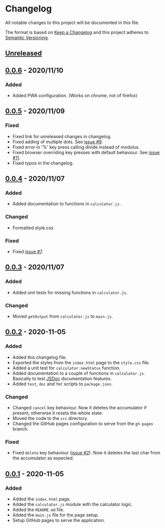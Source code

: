 # Changelog
All notable changes to this project will be documented in this file.

The format is based on [Keep a Changelog][keep-a-changelog]
and this project adheres to [Semantic Versioning][sem-ver].

## [Unreleased]

## [0.0.6] - 2020/11/10
### Added
- Added PWA configuration. (Works on chrome, not of firefox)

## [0.0.5] - 2020/11/09
### Fixed
- Fixed link for unreleased changes in changelog.
- Fixed adding of multiple dots. See [issue #9][issue9].
- Fixed error in '%' key press calling divide instead of modulus.
- Fixed browser overriding key presses with default behaviour. See [issue #11][issue11].
- Fixed typos in the changelog.

## [0.0.4] - 2020/11/07
### Added
- Added documentation to functions in `calculator.js`.

### Changed
- Formatted style.css

### Fixed
- Fixed [issue #7][issue7].

## [0.0.3] - 2020/11/07
### Added
- Added unit tests for missing functions in `calculator.js`.

### Changed
- Moved `getOutput` from `calculator.js` to `main.js`.

## [0.0.2] - 2020-11-05
### Added
- Added this changelog file.
- Exported the styles from the `index.html` page to the `style.css` file.
- Added a unit test for `calculator.newStatus` function.
- Added documentation to a couple of functions in `calculator.js`.
Basically to test [JSDoc][jsdoc] documentation features.
- Added `test`, `doc` and `fmt` scripts to `package.json`.

### Changed
- Changed `cancel` key behaviour.
Now it deletes the accumulator if present, otherwise it resets
the whole state.
- Moved the code to the `src` directory.
- Changed the GitHub pages configuration to serve from the `gh-pages` branch.

### Fixed
- Fixed `delete` key behaviour ([issue #2][issue2]).
Now it deletes the last char from the accumulator as expected.

## [0.0.1] - 2020-11-05
### Added
- Added the `index.html` page.
- Added the `calculator.js` module with the calculator logic.
- Added the `README.md` file.
- Added the `main.js` file for the page setup.
- Setup GitHub pages to serve the application.

[Unreleased]: https://github.com/scompo/calculator/compare/v0.0.6...HEAD
[0.0.6]: https://github.com/scompo/calculator/compare/v0.0.5...v0.0.6
[0.0.5]: https://github.com/scompo/calculator/compare/v0.0.4...v0.0.5
[0.0.4]: https://github.com/scompo/calculator/compare/v0.0.3...v0.0.4
[0.0.3]: https://github.com/scompo/calculator/compare/v0.0.2...v0.0.3
[0.0.2]: https://github.com/scompo/calculator/compare/v0.0.1...v0.0.2
[0.0.1]: https://github.com/scompo/calculator/releases/tag/v0.0.1

[issue11]: https://github.com/scompo/calculator/issues/11
[issue9]: https://github.com/scompo/calculator/issues/9
[issue7]: https://github.com/scompo/calculator/issues/7
[issue2]: https://github.com/scompo/calculator/issues/2
[jsdoc]: https://github.com/jsdoc/jsdoc
[keep-a-changelog]: https://keepachangelog.com/en/1.0.0/
[sem-ver]: https://semver.org/spec/v2.0.0.html
